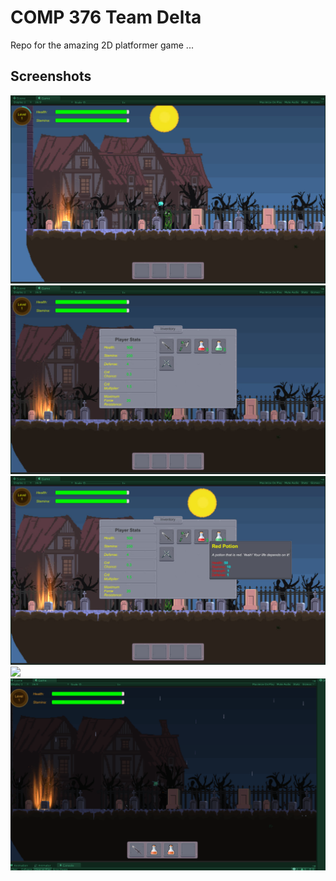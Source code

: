COMP 376 Team Delta
===

Repo for the amazing 2D platformer game ...

## Screenshots

<img src="https://github.com/farzadmf/COMP-376-Team_Delta/blob/master/Assets/Screenshots/01-MainScreen.jpg" />
<img src="https://github.com/farzadmf/COMP-376-Team_Delta/blob/master/Assets/Screenshots/02-InventoryScreen.jpg" />
<img src="https://github.com/farzadmf/COMP-376-Team_Delta/blob/master/Assets/Screenshots/03-InventoryTooltip.jpg" />
<img src="https://github.com/farzadmf/COMP-376-Team_Delta/blob/master/Assets/Screenshots/04-DragItemsInventory.gif" />
<img src="https://github.com/farzadmf/COMP-376-Team_Delta/blob/master/Assets/Screenshots/05-ConsumeItems.gif" />
